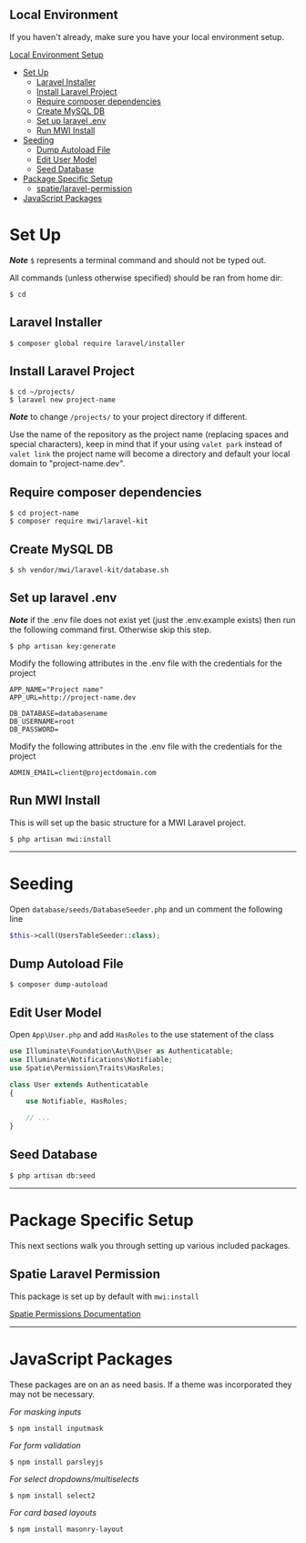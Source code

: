 

## Local Environment
If you haven't already, make sure you have your local environment setup.

[Local Environment Setup](https://github.com/MidwesternInteractive/local-environment)

  - [Set Up](#set-up)
    - [Laravel Installer](#laravel-installer)
    - [Install Laravel Project](#install-laravel-project)
    - [Require composer dependencies](#require-composer-dependencies)
    - [Create MySQL DB](#create-mysql-db)
    - [Set up laravel .env](#set-up-laravel-env)
    - [Run MWI Install](#run-mwi-install)
  - [Seeding](#seeding)
    - [Dump Autoload File](#dump-autoload-file)
    - [Edit User Model](#edit-user-model)
    - [Seed Database](#seed-database)
  - [Package Specific Setup](#package-specific-setup)
    - [spatie/laravel-permission](#spatie-laravel-permission)
  - [JavaScript Packages](#javascript-packages)

# Set Up
__*Note*__ `$` represents a terminal command and should not be typed out.

All commands (unless otherwise specified) should be ran from home dir:
```shell
$ cd
```

## Laravel Installer
```shell
$ composer global require laravel/installer
```

## Install Laravel Project
```shell
$ cd ~/projects/
$ laravel new project-name
```
__*Note*__ to change `/projects/` to your project directory if different.

Use the name of the repository as the project name (replacing spaces and special characters), keep in mind that if your using `valet park` instead of `valet link` the project name will become a directory and default your local domain to "project-name.dev".

## Require composer dependencies
```shell
$ cd project-name
$ composer require mwi/laravel-kit
```

## Create MySQL DB
```shell
$ sh vendor/mwi/laravel-kit/database.sh
```

## Set up laravel .env
__*Note*__ if the .env file does not exist yet (just the .env.example exists) then run the following command first. Otherwise skip this step.
```shell
$ php artisan key:generate
```

Modify the following attributes in the .env file with the credentials for the project
```
APP_NAME="Project name"
APP_URL=http://project-name.dev

DB_DATABASE=databasename
DB_USERNAME=root
DB_PASSWORD=
```

Modify the following attributes in the .env file with the credentials for the project
```
ADMIN_EMAIL=client@projectdomain.com
```

## Run MWI Install
This is will set up the basic structure for a MWI Laravel project.
```shell
$ php artisan mwi:install
```

---

# Seeding
Open `database/seeds/DatabaseSeeder.php` and un comment the following line
```php
$this->call(UsersTableSeeder::class);
```

## Dump Autoload File
```shell
$ composer dump-autoload
```

## Edit User Model
Open `App\User.php` and add `HasRoles` to the use statement of the class
```php
use Illuminate\Foundation\Auth\User as Authenticatable;
use Illuminate\Notifications\Notifiable;
use Spatie\Permission\Traits\HasRoles;

class User extends Authenticatable
{
    use Notifiable, HasRoles;

    // ...
}
```

## Seed Database
```shell
$ php artisan db:seed
```

---

# Package Specific Setup
This next sections walk you through setting up various included packages.

## Spatie Laravel Permission

This package is set up by default with `mwi:install`

[Spatie Permissions Documentation](https://github.com/spatie/laravel-permission)

---

# JavaScript Packages
These packages are on an as need basis. If a theme was incorporated they may not be necessary.

*For masking inputs*
```shell
$ npm install inputmask
```

*For form validation*
```shell
$ npm install parsleyjs
```

*For select dropdowns/multiselects*
```shell
$ npm install select2
```

*For card based layouts*
```shell
$ npm install masonry-layout
```
